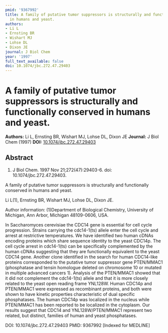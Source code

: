 ```yaml
---
pmid: '9367992'
title: A family of putative tumor suppressors is structurally and functionally conserved
  in humans and yeast.
authors:
- Li L
- Ernsting BR
- Wishart MJ
- Lohse DL
- Dixon JE
journal: J Biol Chem
year: '1997'
full_text_available: false
doi: 10.1074/jbc.272.47.29403
---
```


# A family of putative tumor suppressors is structurally and functionally conserved in humans and yeast.
**Authors:** Li L, Ernsting BR, Wishart MJ, Lohse DL, Dixon JE
**Journal:** J Biol Chem (1997)
**DOI:** [10.1074/jbc.272.47.29403](https://doi.org/10.1074/jbc.272.47.29403)

## Abstract

1. J Biol Chem. 1997 Nov 21;272(47):29403-6. doi: 10.1074/jbc.272.47.29403.

A family of putative tumor suppressors is structurally and functionally 
conserved in humans and yeast.

Li L(1), Ernsting BR, Wishart MJ, Lohse DL, Dixon JE.

Author information:
(1)Department of Biological Chemistry, University of Michigan, Ann Arbor, 
Michigan 48109-0606, USA.

In Saccharomyces cerevisiae the CDC14 gene is essential for cell cycle 
progression. Strains carrying the cdc14-1(ts) allele enter the cell cycle and 
arrest at restrictive temperatures. We have identified two human cDNAs encoding 
proteins which share sequence identity to the yeast CDC14p. The cell cycle 
arrest in cdc14-1(ts) can be specifically complemented by the human cDNAs 
suggesting that they are functionally equivalent to the yeast CDC14 gene. 
Another clone identified in the search for human CDC14-like proteins 
corresponded to the putative tumor suppressor gene PTEN/MMAC1 (phosphatase and 
tensin homologue deleted on chromosome 10 or mutated in multiple advanced 
cancers 1). Analysis of the PTEN/MMAC1 showed that it did not complement the 
cdc14-1(ts) allele and that it is more closely related to the yeast open reading 
frame YNL128W. Human CDC14p and PTEN/MMAC1 were expressed as recombinant 
proteins, and both were shown to have kinetic properties characteristic of dual 
specific phosphatases. The human CDC14p was localized in the nucleus while 
PTEN/MMAC1 has been reported to be localized in the cytoplasm. Our results 
suggest that CDC14 and YNL128W/PTEN/MMAC1 represent two related, but distinct, 
families of human and yeast phosphatases.

DOI: 10.1074/jbc.272.47.29403
PMID: 9367992 [Indexed for MEDLINE]
